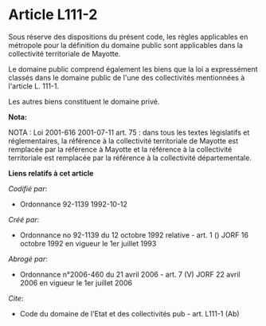 # Article L111-2

Sous réserve des dispositions du présent code, les règles applicables en métropole pour la définition du domaine public sont
applicables dans la collectivité territoriale de Mayotte.

Le domaine public comprend également les biens que la loi a expressément classés dans le domaine public de l'une des
collectivités mentionnées à l'article L. 111-1.

Les autres biens constituent le domaine privé.

**Nota:**

NOTA : Loi 2001-616 2001-07-11 art. 75 : dans tous les textes législatifs et réglementaires, la référence à la collectivité
territoriale de Mayotte est remplacée par la référence à Mayotte et la référence à la collectivité territoriale est remplacée
par la référence à la collectivité départementale.

**Liens relatifs à cet article**

_Codifié par_:

  - Ordonnance 92-1139 1992-10-12

_Créé par_:

  - Ordonnance no 92-1139 du 12 octobre 1992 relative  - art. 1 () JORF 16 octobre 1992 en vigueur le 1er juillet 1993

_Abrogé par_:

  - Ordonnance n°2006-460 du 21 avril 2006 - art. 7 (V) JORF 22 avril 2006 en vigueur le 1er juillet 2006

_Cite_:

  - Code du domaine de l'Etat et des collectivités pub - art. L111-1 (Ab)
